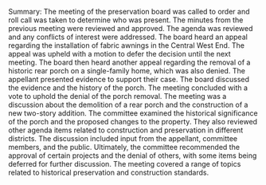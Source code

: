 Summary:
The meeting of the preservation board was called to order and roll call was taken to determine who was present. The minutes from the previous meeting were reviewed and approved. The agenda was reviewed and any conflicts of interest were addressed. The board heard an appeal regarding the installation of fabric awnings in the Central West End. The appeal was upheld with a motion to defer the decision until the next meeting. The board then heard another appeal regarding the removal of a historic rear porch on a single-family home, which was also denied. The appellant presented evidence to support their case. The board discussed the evidence and the history of the porch. The meeting concluded with a vote to uphold the denial of the porch removal.
The meeting was a discussion about the demolition of a rear porch and the construction of a new two-story addition. The committee examined the historical significance of the porch and the proposed changes to the property. They also reviewed other agenda items related to construction and preservation in different districts. The discussion included input from the appellant, committee members, and the public. Ultimately, the committee recommended the approval of certain projects and the denial of others, with some items being deferred for further discussion. The meeting covered a range of topics related to historical preservation and construction standards.